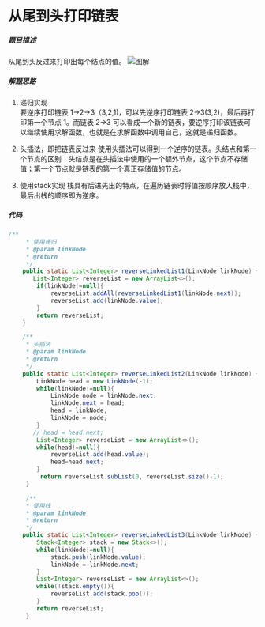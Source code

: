 从尾到头打印链表
====


##### 题目描述   
从尾到头反过来打印出每个结点的值。
![图解](https://upload-images.jianshu.io/upload_images/8907519-5acf6b53d1b2f31a.png?imageMogr2/auto-orient/strip%7CimageView2/2/w/1240)

##### 解题思路
1. 递归实现   
要逆序打印链表 1->2->3（3,2,1)，可以先逆序打印链表 2->3(3,2)，最后再打印第一个节点 1。而链表 2->3 可以看成一个新的链表，要逆序打印该链表可以继续使用求解函数，也就是在求解函数中调用自己，这就是递归函数。

2. 头插法，即把链表反过来
使用头插法可以得到一个逆序的链表。头结点和第一个节点的区别：头结点是在头插法中使用的一个额外节点，这个节点不存储值；第一个节点就是链表的第一个真正存储值的节点。

3. 使用stack实现
栈具有后进先出的特点，在遍历链表时将值按顺序放入栈中，最后出栈的顺序即为逆序。
##### 代码
```java
/**
     * 使用递归
     * @param linkNode
     * @return
     */
    public static List<Integer> reverseLinkedList1(LinkNode linkNode) {
       List<Integer> reverseList = new ArrayList<>();
        if(linkNode!=null){
            reverseList.addAll(reverseLinkedList1(linkNode.next));
            reverseList.add(linkNode.value);
        }
        return reverseList;
    }

    /**
     * 头插法
     * @param linkNode
     * @return
     */
    public static List<Integer> reverseLinkedList2(LinkNode linkNode) {
        LinkNode head = new LinkNode(-1);
        while(linkNode!=null){
            LinkNode node = linkNode.next;
            linkNode.next = head;
            head = linkNode;
            linkNode = node;
        }
       // head = head.next;
        List<Integer> reverseList = new ArrayList<>();
        while(head!=null){
            reverseList.add(head.value);
            head=head.next;
        }
         return reverseList.subList(0, reverseList.size()-1);
     }

     /**
     * 使用栈
     * @param linkNode
     * @return
     */
    public static List<Integer> reverseLinkedList3(LinkNode linkNode) {
        Stack<Integer> stack = new Stack<>();
        while(linkNode!=null){
            stack.push(linkNode.value);
            linkNode = linkNode.next;
        }
        List<Integer> reverseList = new ArrayList<>();
        while(!stack.empty()){
            reverseList.add(stack.pop());
        }
        return reverseList;
     }
```
